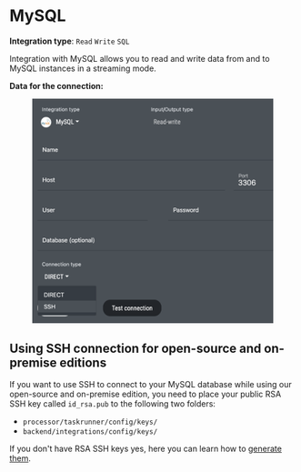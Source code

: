 # MySQL

**Integration type**: `Read` `Write` `SQL`

Integration with MySQL allows you to read and write data from and to MySQL instances in a streaming mode.&#x20;

**Data for the connection:**

<figure><img src="../../.gitbook/assets/Screenshot 2024-04-23 at 16.41.55.png" alt=""><figcaption></figcaption></figure>

## Using SSH connection for open-source and on-premise editions

If you want to use SSH to connect to your MySQL database while using our open-source and on-premise edition, you need to place your public RSA SSH key called `id_rsa.pub` to the following two folders:

* `processor/taskrunner/config/keys/`
* `backend/integrations/config/keys/`

&#x20;If you don't have RSA SSH keys yes, here you can learn how to [generate them](https://docs.github.com/en/authentication/connecting-to-github-with-ssh/generating-a-new-ssh-key-and-adding-it-to-the-ssh-agent#generating-a-new-ssh-key).&#x20;

